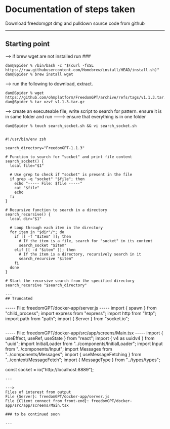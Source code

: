 # Documentation of steps taken

Download freedomgpt dmg and pulldown source code from github

---

## Starting point


--> if brew wget are not installed run ###
```
dan@Spider % /bin/bash -c "$(curl -fsSL https://raw.githubusercontent.com/Homebrew/install/HEAD/install.sh)"
dan@Spider % brew install wget
```

--> run the following to download, extract.
```
dan@Spider % wget https://github.com/ohmplatform/FreedomGPT/archive/refs/tags/v1.1.3.tar.gz
dan@Spider % tar xzvf v1.1.3.tar.gz
```

--> create an executeable file, write script to search for pattern. ensure it is in same folder and run
    ---> ensure that everything is in one folder
```
dan@Spider % touch search_socket.sh && vi search_socket.sh


#!/usr/bin/env zsh

search_directory="FreedomGPT-1.1.3"

# Function to search for "socket" and print file content
search_socket() {
  local file="$1"
  
  # Use grep to check if "socket" is present in the file
  if grep -q "socket" "$file"; then
    echo "----- File: $file -----"
    cat "$file"
    echo
  fi
}

# Recursive function to search in a directory
search_recursive() {
  local dir="$1"

  # Loop through each item in the directory
  for item in "$dir"/*; do
    if [[ -f "$item" ]]; then
      # If the item is a file, search for "socket" in its content
      search_socket "$item"
    elif [[ -d "$item" ]]; then
      # If the item is a directory, recursively search in it
      search_recursive "$item"
    fi
  done
}

# Start the recursive search from the specified directory
search_recursive "$search_directory"

---
## Truncated
```
----- File: freedomGPT/docker-app/server.js -----
import { spawn } from "child_process";
import express from "express";
import http from "http";
import path from "path";
import { Server } from "socket.io";

```
```
----- File: freedomGPT/docker-app/src/app/screens/Main.tsx -----
import { useEffect, useRef, useState } from "react";
import { v4 as uuidv4 } from "uuid";
import InitialLoader from "../components/InitialLoader";
import Input from "../components/Input";
import Messages from "../components/Messages";
import { useMessageFetching } from "../context/MessageFetch";
import { MessageType } from "../types/types";

const socket = io("http://localhost:8889");

```
---

--->
Files of interest from output
File {Server}: freedomGPT/docker-app/server.js 
File {Client connect from front-end}: freedomGPT/docker-app/src/app/screens/Main.tsx

### to be continued soon

```


```
---
